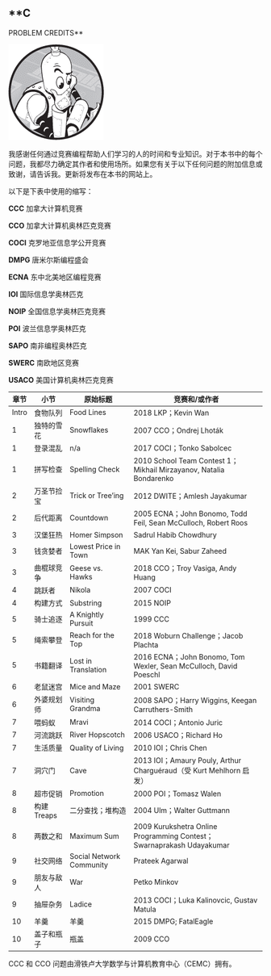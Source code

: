 ## **C

PROBLEM CREDITS**

![Image](img/common01.jpg)

我感谢任何通过竞赛编程帮助人们学习的人的时间和专业知识。对于本书中的每个问题，我都尽力确定其作者和使用场所。如果您有关于以下任何问题的附加信息或致谢，请告诉我。更新将发布在本书的网站上。

以下是下表中使用的缩写：

**CCC**   加拿大计算机竞赛

**CCO**   加拿大计算机奥林匹克竞赛

**COCI**   克罗地亚信息学公开竞赛

**DMPG**   唐米尔斯编程盛会

**ECNA**   东中北美地区编程竞赛

**IOI**   国际信息学奥林匹克

**NOIP**   全国信息学奥林匹克竞赛

**POI**   波兰信息学奥林匹克

**SAPO**   南非编程奥林匹克

**SWERC**   南欧地区竞赛

**USACO**   美国计算机奥林匹克竞赛

| **章节** | **小节** | **原始标题** | **竞赛和/或作者** |
| --- | --- | --- | --- |
| Intro | 食物队列 | Food Lines | 2018 LKP；Kevin Wan |
| 1 | 独特的雪花 | Snowflakes | 2007 CCO；Ondrej Lhoták |
| 1 | 登录混乱 | n/a | 2017 COCI；Tonko Sabolcec |
| 1 | 拼写检查 | Spelling Check | 2010 School Team Contest 1；Mikhail Mirzayanov, Natalia Bondarenko |
| 2 | 万圣节捡宝 | Trick or Tree’ing | 2012 DWITE；Amlesh Jayakumar |
| 2 | 后代距离 | Countdown | 2005 ECNA；John Bonomo, Todd Feil, Sean McCulloch, Robert Roos |
| 3 | 汉堡狂热 | Homer Simpson | Sadrul Habib Chowdhury |
| 3 | 钱贪婪者 | Lowest Price in Town | MAK Yan Kei, Sabur Zaheed |
| 3 | 曲棍球竞争 | Geese vs. Hawks | 2018 CCO；Troy Vasiga, Andy Huang |
| 4 | 跳跃者 | Nikola | 2007 COCI |
| 4 | 构建方式 | Substring | 2015 NOIP |
| 5 | 骑士追逐 | A Knightly Pursuit | 1999 CCC |
| 5 | 绳索攀登 | Reach for the Top | 2018 Woburn Challenge；Jacob Plachta |
| 5 | 书籍翻译 | Lost in Translation | 2016 ECNA；John Bonomo, Tom Wexler, Sean McCulloch, David Poeschl |
| 6 | 老鼠迷宫 | Mice and Maze | 2001 SWERC |
| 6 | 外婆规划师 | Visiting Grandma | 2008 SAPO；Harry Wiggins, Keegan Carruthers-Smith |
| 7 | 喂蚂蚁 | Mravi | 2014 COCI；Antonio Juric |
| 7 | 河流跳跃 | River Hopscotch | 2006 USACO；Richard Ho |
| 7 | 生活质量 | Quality of Living | 2010 IOI；Chris Chen |
| 7 | 洞穴门 | Cave | 2013 IOI；Amaury Pouly, Arthur Charguéraud（受 Kurt Mehlhorn 启发） |
| 8 | 超市促销 | Promotion | 2000 POI；Tomasz Walen |
| 8 | 构建 Treaps | 二分查找；堆构造 | 2004 Ulm；Walter Guttmann |
| 8 | 两数之和 | Maximum Sum | 2009 Kurukshetra Online Programming Contest；Swarnaprakash Udayakumar |
| 9 | 社交网络 | Social Network Community | Prateek Agarwal |
| 9 | 朋友与敌人 | War | Petko Minkov |
| 9 | 抽屉杂务 | Ladice | 2013 COCI；Luka Kalinovcic, Gustav Matula |
| 10 | 羊羹 | 羊羹 | 2015 DMPG; FatalEagle |
| 10 | 盖子和瓶子 | 瓶盖 | 2009 CCO |

CCC 和 CCO 问题由滑铁卢大学数学与计算机教育中心（CEMC）拥有。
